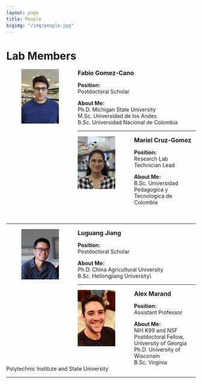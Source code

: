 ```yaml
---
layout: page
title: People
bigimg: "/img/people.jpg"
---
```


# Lab Members

<p align="justify">
<figure>
<div style="float: left; padding-right: 50px; padding-bottom: 50px">
	<img src="/img/people_photos/Fabio.jpg" width="100" alt="" align="left">
</div>
</figure>
</p>

<span style="font-size:16px;">**Fabio Gomez-Cano**</span>

**Position:**\
Postdoctoral Scholar

**About Me:**\
Ph.D. Michigan State University\
M.Sc. Universidad de los Andes\
B.Sc. Universidad Nacional de Colombia

---

<p align="justify">
<figure>
<div style="float: left; padding-right: 50px; padding-bottom: 50px">
	<img src="/img/people_photos/Mariel.jpg" width="100" alt="" align="left">
</div>
</figure>
</p>

<span style="font-size:16px;">**Mariel Cruz-Gomez**</span>

**Position:**\
Research Lab Technician Lead

**About Me:**\
B.Sc. Universidad Pedagogica y Tecnologica de Colombia\
<br />
<br />

---

<p align="justify">
<figure>
<div style="float: left; padding-right: 50px; padding-bottom: 50px">
	<img src="/img/people_photos/Luguang.jpg" width="100" alt="" align="left">
</div>
</figure>
</p>

<span style="font-size:16px;">**Luguang Jiang**</span>

**Position:**\
Postdoctoral Scholar

**About Me:**\
Ph.D. China Agricultural University\
B.Sc. Heilongjiang University\

---

<p align="justify">
<figure>
<div style="float: left; padding-right: 50px; padding-bottom: 50px">
	<img src="/img/people_photos/alex.jpg" width="100" alt="" align="left">
</div>
</figure>
</p>

<span style="font-size:16px;">**Alex Marand**</span>

**Position:**\
Assistant Professor

**About Me:**\
NIH K99 and NSF Postdoctoral Fellow, University of Georgia\
Ph.D. University of Wisconsin\
B.Sc. Virginia Polytechnic Institute and State University

---
